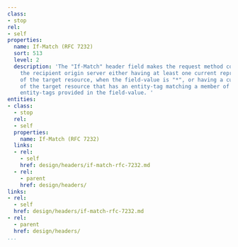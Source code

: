 ```yaml
---
class:
- stop
rel:
- self
properties:
  name: If-Match (RFC 7232)
  sort: 513
  level: 2
  description: 'The "If-Match" header field makes the request method conditional on
    the recipient origin server either having at least one current representation
    of the target resource, when the field-value is "*", or having a current representation
    of the target resource that has an entity-tag matching a member of the list of
    entity-tags provided in the field-value. '
entities:
- class:
  - stop
  rel:
  - self
  properties:
    name: If-Match (RFC 7232)
  links:
  - rel:
    - self
    href: design/headers/if-match-rfc-7232.md
  - rel:
    - parent
    href: design/headers/
links:
- rel:
  - self
  href: design/headers/if-match-rfc-7232.md
- rel:
  - parent
  href: design/headers/
...
```

